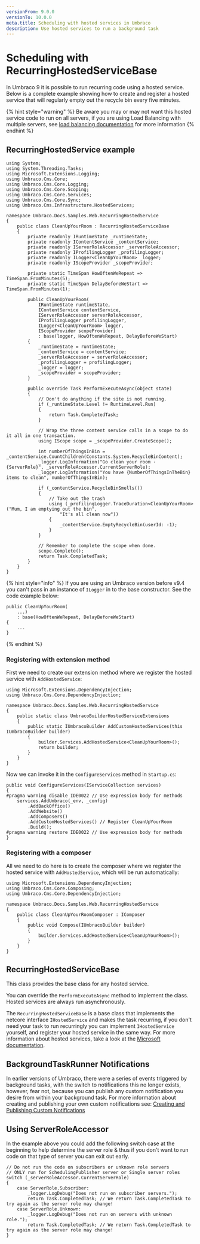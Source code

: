 ```yaml
---
versionFrom: 9.0.0
versionTo: 10.0.0
meta.title: Scheduling with hosted services in Umbraco
description: Use hosted services to run a background task
---
```


# Scheduling with RecurringHostedServiceBase

In Umbraco 9 it is possible to run recurring code using a hosted service. Below is a complete example showing how to create and register a hosted service that will regularly empty out the recycle bin every five minutes.

{% hint style="warning" %}
Be aware you may or may not want this hosted service code to run on all servers, if you are using Load Balancing with multiple servers, see [load balancing documentation](../fundamentals/setup/server-setup/load-balancing/) for more information
{% endhint %}

## RecurringHostedService example

```
using System;
using System.Threading.Tasks;
using Microsoft.Extensions.Logging;
using Umbraco.Cms.Core;
using Umbraco.Cms.Core.Logging;
using Umbraco.Cms.Core.Scoping;
using Umbraco.Cms.Core.Services;
using Umbraco.Cms.Core.Sync;
using Umbraco.Cms.Infrastructure.HostedServices;

namespace Umbraco.Docs.Samples.Web.RecurringHostedService
{
    public class CleanUpYourRoom : RecurringHostedServiceBase
    {
        private readonly IRuntimeState _runtimeState;
        private readonly IContentService _contentService;
        private readonly IServerRoleAccessor _serverRoleAccessor;
        private readonly IProfilingLogger _profilingLogger;
        private readonly ILogger<CleanUpYourRoom> _logger;
        private readonly IScopeProvider _scopeProvider;

        private static TimeSpan HowOftenWeRepeat => TimeSpan.FromMinutes(5);
        private static TimeSpan DelayBeforeWeStart => TimeSpan.FromMinutes(1);

        public CleanUpYourRoom(
            IRuntimeState runtimeState,
            IContentService contentService,
            IServerRoleAccessor serverRoleAccessor,
            IProfilingLogger profilingLogger,
            ILogger<CleanUpYourRoom> logger,
            IScopeProvider scopeProvider)
            : base(logger, HowOftenWeRepeat, DelayBeforeWeStart)
        {
            _runtimeState = runtimeState;
            _contentService = contentService;
            _serverRoleAccessor = serverRoleAccessor;
            _profilingLogger = profilingLogger;
            _logger = logger;
            _scopeProvider = scopeProvider;
        }

        public override Task PerformExecuteAsync(object state)
        {
            // Don't do anything if the site is not running.
            if (_runtimeState.Level != RuntimeLevel.Run)
            {
                return Task.CompletedTask;
            }

            // Wrap the three content service calls in a scope to do it all in one transaction.
            using IScope scope = _scopeProvider.CreateScope();
            
            int numberOfThingsInBin = _contentService.CountChildren(Constants.System.RecycleBinContent);
            _logger.LogInformation("Go clean your room - {ServerRole}", _serverRoleAccessor.CurrentServerRole);
            _logger.LogInformation("You have {NumberOfThingsInTheBin} items to clean", numberOfThingsInBin);

            if (_contentService.RecycleBinSmells())
            {
                // Take out the trash
                using (_profilingLogger.TraceDuration<CleanUpYourRoom>("Mum, I am emptying out the bin",
                    "It's all clean now"))
                {
                    _contentService.EmptyRecycleBin(userId: -1);
                }
            }

            // Remember to complete the scope when done.
            scope.Complete();
            return Task.CompletedTask;
        }
    }
}
```

{% hint style="info" %}
If you are using an Umbraco version before v9.4 you can't pass in an instance of `ILogger` in to the base constructor. See the code example below:

```
public CleanUpYourRoom(
    ...)
    : base(HowOftenWeRepeat, DelayBeforeWeStart)
{
    ...
}
```
{% endhint %}

### Registering with extension method

First we need to create our extension method where we register the hosted service with `AddHostedService`:

```
using Microsoft.Extensions.DependencyInjection;
using Umbraco.Cms.Core.DependencyInjection;

namespace Umbraco.Docs.Samples.Web.RecurringHostedService
{
    public static class UmbracoBuilderHostedServiceExtensions
    {
        public static IUmbracoBuilder AddCustomHostedServices(this IUmbracoBuilder builder)
        {
            builder.Services.AddHostedService<CleanUpYourRoom>();
            return builder;
        }
    }
}
```

Now we can invoke it in the `ConfigureServices` method in `Startup.cs`:

```
public void ConfigureServices(IServiceCollection services)
{
#pragma warning disable IDE0022 // Use expression body for methods
    services.AddUmbraco(_env, _config)
        .AddBackOffice()
        .AddWebsite()
        .AddComposers()
        .AddCustomHostedServices() // Register CleanUpYourRoom
        .Build();
#pragma warning restore IDE0022 // Use expression body for methods
}
```

### Registering with a composer

All we need to do here is to create the composer where we register the hosted service with `AddHostedService`, which will be run automatically:

```
using Microsoft.Extensions.DependencyInjection;
using Umbraco.Cms.Core.Composing;
using Umbraco.Cms.Core.DependencyInjection;

namespace Umbraco.Docs.Samples.Web.RecurringHostedService
{
    public class CleanUpYourRoomComposer : IComposer
    {
        public void Compose(IUmbracoBuilder builder)
        {
            builder.Services.AddHostedService<CleanUpYourRoom>();
        }
    }
}
```

## RecurringHostedServiceBase

This class provides the base class for any hosted service.

You can override the `PerformExecuteAsync` method to implement the class. Hosted services are always run asynchronously.

The `RecurringHostedServiceBase` is a base class that implements the netcore interface `IHostedService` and makes the task recurring, if you don't need your task to run recurringly you can implement `IHostedService` yourself, and register your hosted service in the same way. For more information about hosted services, take a look at the [Microsoft documentation](https://docs.microsoft.com/en-us/aspnet/core/fundamentals/host/hosted-services?view=aspnetcore-5.0).

## BackgroundTaskRunner Notifications

In earlier versions of Umbraco, there were a series of events triggered by background tasks, with the switch to notifications this no longer exists, however, fear not, because you can publish any custom notification you desire from within your background task. For more information about creating and publishing your own custom notifications see: [Creating and Publishing Custom Notifications](notifications/creating-and-publishing-notifications.md)

## Using ServerRoleAccessor

In the example above you could add the following switch case at the beginning to help determine the server role & thus if you don't want to run code on that type of server you can exit out early.

```
// Do not run the code on subscribers or unknown role servers
// ONLY run for SchedulingPublisher server or Single server roles
switch (_serverRoleAccessor.CurrentServerRole)
{
    case ServerRole.Subscriber:
        _logger.LogDebug("Does not run on subscriber servers.");
        return Task.CompletedTask; // We return Task.CompletedTask to try again as the server role may change!
    case ServerRole.Unknown:
        _logger.LogDebug("Does not run on servers with unknown role.");
        return Task.CompletedTask; // We return Task.CompletedTask to try again as the server role may change! 
}
```

